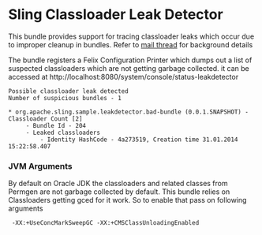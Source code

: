Sling Classloader Leak Detector
===============================

This bundle provides support for tracing classloader leaks which occur due to
improper cleanup in bundles. Refer to [mail thread][1] for background details

The bundle registers a Felix Configuration Printer which dumps out a list of
suspected classloaders which are not getting garbage collected. it can be accessed
at http://localhost:8080/system/console/status-leakdetector

    Possible classloader leak detected
    Number of suspicious bundles - 1

    * org.apache.sling.sample.leakdetector.bad-bundle (0.0.1.SNAPSHOT) - Classloader Count [2]
         - Bundle Id - 204
         - Leaked classloaders
             - Identity HashCode - 4a273519, Creation time 31.01.2014 15:22:58.407

### JVM Arguments

 By default on Oracle JDK the classloaders and related classes from Permgen are
 not garbage collected by default. This bundle relies on Classloaders getting
 gced for it work. So to enable that pass on following arguments

     -XX:+UseConcMarkSweepGC -XX:+CMSClassUnloadingEnabled

[1]: http://sling.markmail.org/thread/2wg7ijus6ib7ij5t